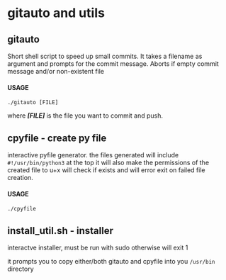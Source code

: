 # gitauto and utils

## gitauto
Short shell script to speed up small commits.
It takes a filename as argument and prompts for the commit message.
Aborts if empty commit message and/or non-existent file
#### USAGE
```
./gitauto [FILE] 
```
where ***[FILE]*** is the file you want to commit and push.

## cpyfile - create py file
interactive pyfile generator. the files generated will include ``#!/usr/bin/python3`` at the top
it will also make the permissions of the created file to u+x
will check if exists and will error exit on failed file creation.
#### USAGE
```
./cpyfile
```

## install_util.sh - installer
interactve installer, must be run with sudo otherwise will exit 1

it prompts you to copy either/both gitauto and cpyfile into you ``/usr/bin`` directory
